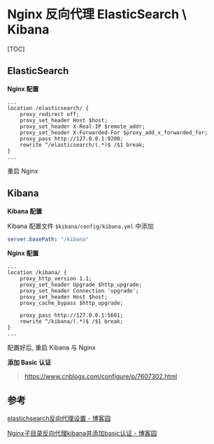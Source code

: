 

# Nginx 反向代理 ElasticSearch \ Kibana

[TOC]

## ElasticSearch 

**Nginx 配置**

```nginx
...
location /elasticsearch/ {
    proxy_redirect off;
    proxy_set_header Host $host;
    proxy_set_header X-Real-IP $remote_addr;
    proxy_set_header X-Forwarded-For $proxy_add_x_forwarded_for;
    proxy_pass http://127.0.0.1:9200;
    rewrite ^/elasticsearch/(.*)$ /$1 break;
}
...
```

重启 Nginx

## Kibana

**Kibana 配置**

Kibana 配置文件 `$kibana/config/kibana.yml` 中添加

```yaml
server.basePath: "/kibana"
```

**Nginx 配置**

```nginx
...
location /kibana/ {
    proxy_http_version 1.1;
    proxy_set_header Upgrade $http_upgrade;
    proxy_set_header Connection 'upgrade';
    proxy_set_header Host $host;
    proxy_cache_bypass $http_upgrade;

    proxy_pass http://127.0.0.1:5601;
    rewrite ^/kibana/(.*)$ /$1 break;
}
...
```

配置好后, 重启 Kibana 与 Nginx

**添加 Basic 认证**

> https://www.cnblogs.com/configure/p/7607302.html

## 参考

[elastichsearch反向代理设置 - 博客园](https://ox0spy.github.io/post/elasticsearch/elasticsearch-reverse-proxy/)

[Nginx子目录反向代理kibana并添加basic认证 - 博客园](https://www.cnblogs.com/Kevin-1967/p/9996396.html)